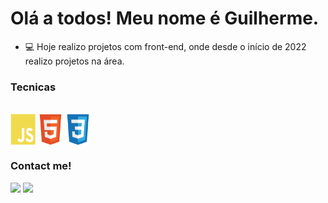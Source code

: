 # Olá a todos! Meu nome é Guilherme.

- 💻 Hoje realizo projetos com front-end, onde desde o início de 2022 realizo projetos na área.

### Tecnicas
<div style="display: inline_block"><br>
  <img align="center" alt="gui-Js" height="50" width="40" src="https://raw.githubusercontent.com/devicons/devicon/master/icons/javascript/javascript-plain.svg">
  <img align="center" alt="Gui-HTML" height="50" width="40" src="https://raw.githubusercontent.com/devicons/devicon/master/icons/html5/html5-original.svg">
  <img align="center" alt="Gui-CSS" height="50" width="40" src="https://raw.githubusercontent.com/devicons/devicon/master/icons/css3/css3-original.svg">
</div>
  
### Contact me!
  <a href="mailto:guilhermemoura.c710@gmail.com"><img src="https://img.shields.io/badge/Gmail-D14836?style=for-the-badge&logo=gmail&logoColor=white" target="_blank"></a> <a href="https://www.linkedin.com/in/guilhermemhenrique" target="_blank"><img src="https://img.shields.io/badge/-LinkedIn-%230077B5?style=for-the-badge&logo=linkedin&logoColor=white" target="_blank"></a>
